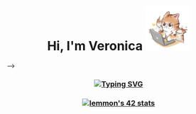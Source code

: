 <h1 align="center">Hi, I'm Veronica</a>
<img src="https://github.com/rounny/rounny/blob/main/imgs/kitty.jpg" height="100" width="100"/></h1> -->

<h3 align="center"><a href="https://git.io/typing-svg"><img src="https://readme-typing-svg.herokuapp.com?font=Michroma&size=15&pause=1000&color=0258DA&center=true&width=435&lines=I'm+a+student+of+Ecole+42+programming+school" alt="Typing SVG" /></a></h3>

<h3 align="center"><a href="https://github.com/JaeSeoKim/badge42"><img src="https://badge42.vercel.app/api/v2/cla41do1w00060fmn8896w44h/stats?cursusId=21&coalitionId=89" alt="lemmon's 42 stats" /></a>

<!--
**rounny/rounny** is a ✨ _special_ ✨ repository because its `README.md` (this file) appears on your GitHub profile.

Here are some ideas to get you started:

- 🔭 I’m currently working on ...
- 🌱 I’m currently learning ...
- 👯 I’m looking to collaborate on ...
- 🤔 I’m looking for help with ...
- 💬 Ask me about ...
- 📫 How to reach me: ...
- 😄 Pronouns: ...
- ⚡ Fun fact: ...
-->
